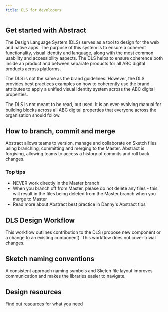 ```yaml
---
title: DLS for developers
---
```


## Get started with Abstract

The Design Language System (DLS) serves as a tool to design for the web and native apps. The purpose of this system is to ensure a coherent functionality, visual identity and language, along with the most common usability and accessibility aspects. The DLS helps to ensure coherence both inside an product and between separate products for all ABC digital products across platforms.

The DLS is not the same as the brand guidelines. However, the DLS provides best practices examples on how to coherently use the brand attributes to apply a unified visual identity system across the ABC digital properties.

The DLS is not meant to be read, but used. It is an ever-evolving manual for building blocks across all ABC digital properties that everyone across the organisation should follow.

## How to branch, commit and merge

Abstract allows teams to version, manage and collaborate on Sketch files using branching, committing and merging to the Master. Abstract is forgiving, allowing teams to access a history of commits and roll back changes.

### Top tips

- NEVER work directly in the Master branch
- When you branch off from Master, please do not delete any files - this will result in the files being deleted from the Master branch when you merge to Master
- Read more about Abstract best practice in Danny's Abstract tips

## DLS Design Workflow

This workflow outlines contribution to the DLS (propose new component or a change to an existing component).
This workflow does not cover trivial changes.

## Sketch naming conventions

A consistent approach naming symbols and Sketch file layout improves communication and makes the libraries easier to navigate.

## Design resources

Find out [resources](/resources/) for what you need

